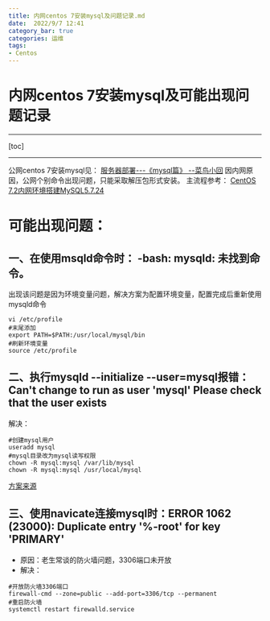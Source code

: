 ```yaml
---
title: 内网centos 7安装mysql及问题记录.md
date:  2022/9/7 12:41
category_bar: true
categories: 运维
tags:
- Centos
---
```

# 内网centos 7安装mysql及可能出现问题记录

---

[toc]

---

公网centos 7安装mysql见：
[服务器部署---《mysql篇》 --菜鸟小回](https://blog.huijia21.com/archives/fu-wu-qi-bu-shu-mysql-pian-)
因内网原因，公网个别命令出现问题，只能采取解压包形式安装。
主流程参考：
[CentOS 7.2内网环境搭建MySQL5.7.24](https://www.cnblogs.com/yybrhr/p/9914427.html)

# 可能出现问题：
## 一、在使用msqld命令时： -bash: mysqld: 未找到命令。
出现该问题是因为环境变量问题，解决方案为配置环境变量，配置完成后重新使用mysqld命令
```
vi /etc/profile
#末尾添加
export PATH=$PATH:/usr/local/mysql/bin
#刷新环境变量
source /etc/profile
```
## 二、执行mysqld --initialize --user=mysql报错：Can't change to run as user 'mysql' Please check that the user exists
解决：
```
#创建mysql用户
useradd mysql
#mysql目录改为mysql读写权限
chown -R mysql:mysql /var/lib/mysql
chown -R mysql:mysql /usr/local/mysql
```
[方案来源](https://blog.csdn.net/u012889638/article/details/51395327)

## 三、使用navicate连接mysql时：ERROR 1062 (23000): Duplicate entry '%-root' for key 'PRIMARY'
+ 原因：老生常谈的防火墙问题，3306端口未开放
+ 解决：
```
#开放防火墙3306端口
firewall-cmd --zone=public --add-port=3306/tcp --permanent
#重启防火墙
systemctl restart firewalld.service
```